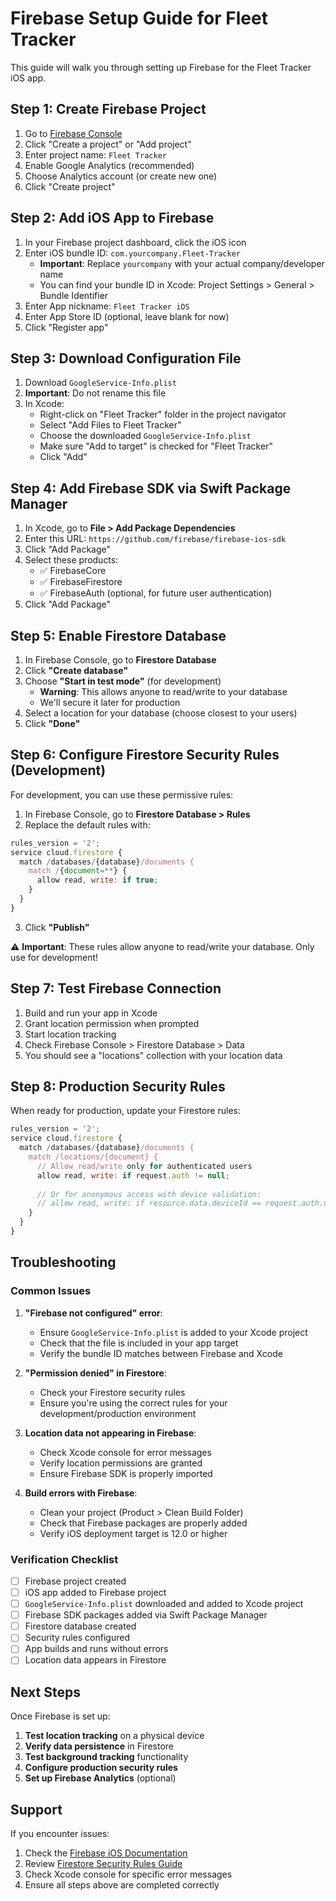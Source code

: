# Firebase Setup Guide for Fleet Tracker

This guide will walk you through setting up Firebase for the Fleet Tracker iOS app.

## Step 1: Create Firebase Project

1. Go to [Firebase Console](https://console.firebase.google.com/)
2. Click "Create a project" or "Add project"
3. Enter project name: `Fleet Tracker`
4. Enable Google Analytics (recommended)
5. Choose Analytics account (or create new one)
6. Click "Create project"

## Step 2: Add iOS App to Firebase

1. In your Firebase project dashboard, click the iOS icon
2. Enter iOS bundle ID: `com.yourcompany.Fleet-Tracker`
   - **Important**: Replace `yourcompany` with your actual company/developer name
   - You can find your bundle ID in Xcode: Project Settings > General > Bundle Identifier
3. Enter App nickname: `Fleet Tracker iOS`
4. Enter App Store ID (optional, leave blank for now)
5. Click "Register app"

## Step 3: Download Configuration File

1. Download `GoogleService-Info.plist`
2. **Important**: Do not rename this file
3. In Xcode:
   - Right-click on "Fleet Tracker" folder in the project navigator
   - Select "Add Files to Fleet Tracker"
   - Choose the downloaded `GoogleService-Info.plist`
   - Make sure "Add to target" is checked for "Fleet Tracker"
   - Click "Add"

## Step 4: Add Firebase SDK via Swift Package Manager

1. In Xcode, go to **File > Add Package Dependencies**
2. Enter this URL: `https://github.com/firebase/firebase-ios-sdk`
3. Click "Add Package"
4. Select these products:
   - ✅ FirebaseCore
   - ✅ FirebaseFirestore
   - ✅ FirebaseAuth (optional, for future user authentication)
5. Click "Add Package"

## Step 5: Enable Firestore Database

1. In Firebase Console, go to **Firestore Database**
2. Click **"Create database"**
3. Choose **"Start in test mode"** (for development)
   - **Warning**: This allows anyone to read/write to your database
   - We'll secure it later for production
4. Select a location for your database (choose closest to your users)
5. Click **"Done"**

## Step 6: Configure Firestore Security Rules (Development)

For development, you can use these permissive rules:

1. In Firebase Console, go to **Firestore Database > Rules**
2. Replace the default rules with:

```javascript
rules_version = '2';
service cloud.firestore {
  match /databases/{database}/documents {
    match /{document=**} {
      allow read, write: if true;
    }
  }
}
```

3. Click **"Publish"**

⚠️ **Important**: These rules allow anyone to read/write your database. Only use for development!

## Step 7: Test Firebase Connection

1. Build and run your app in Xcode
2. Grant location permission when prompted
3. Start location tracking
4. Check Firebase Console > Firestore Database > Data
5. You should see a "locations" collection with your location data

## Step 8: Production Security Rules

When ready for production, update your Firestore rules:

```javascript
rules_version = '2';
service cloud.firestore {
  match /databases/{database}/documents {
    match /locations/{document} {
      // Allow read/write only for authenticated users
      allow read, write: if request.auth != null;
      
      // Or for anonymous access with device validation:
      // allow read, write: if resource.data.deviceId == request.auth.uid;
    }
  }
}
```

## Troubleshooting

### Common Issues

1. **"Firebase not configured" error**:
   - Ensure `GoogleService-Info.plist` is added to your Xcode project
   - Check that the file is included in your app target
   - Verify the bundle ID matches between Firebase and Xcode

2. **"Permission denied" in Firestore**:
   - Check your Firestore security rules
   - Ensure you're using the correct rules for your development/production environment

3. **Location data not appearing in Firebase**:
   - Check Xcode console for error messages
   - Verify location permissions are granted
   - Ensure Firebase SDK is properly imported

4. **Build errors with Firebase**:
   - Clean your project (Product > Clean Build Folder)
   - Check that Firebase packages are properly added
   - Verify iOS deployment target is 12.0 or higher

### Verification Checklist

- [ ] Firebase project created
- [ ] iOS app added to Firebase project
- [ ] `GoogleService-Info.plist` downloaded and added to Xcode project
- [ ] Firebase SDK packages added via Swift Package Manager
- [ ] Firestore database created
- [ ] Security rules configured
- [ ] App builds and runs without errors
- [ ] Location data appears in Firestore

## Next Steps

Once Firebase is set up:

1. **Test location tracking** on a physical device
2. **Verify data persistence** in Firestore
3. **Test background tracking** functionality
4. **Configure production security rules**
5. **Set up Firebase Analytics** (optional)

## Support

If you encounter issues:

1. Check the [Firebase iOS Documentation](https://firebase.google.com/docs/ios/setup)
2. Review [Firestore Security Rules Guide](https://firebase.google.com/docs/firestore/security/get-started)
3. Check Xcode console for specific error messages
4. Ensure all steps above are completed correctly
